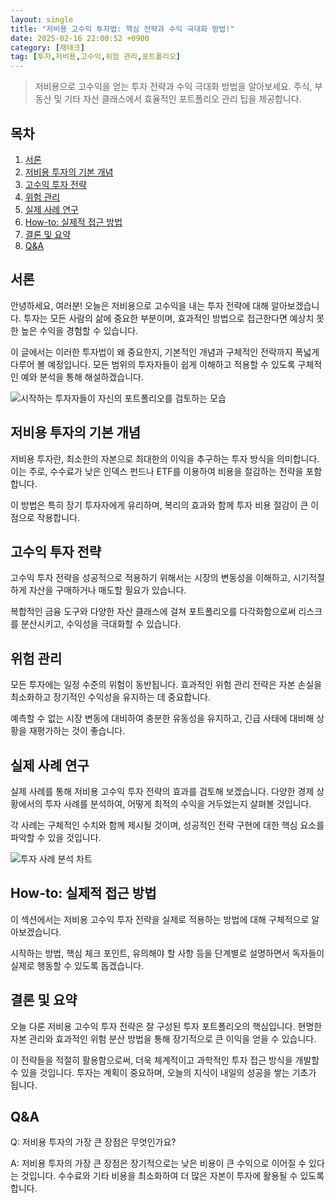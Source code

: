 ```yaml
---
layout: single
title: "저비용 고수익 투자법: 핵심 전략과 수익 극대화 방법!"
date: 2025-02-16 22:00:52 +0900
category: [재테크]
tag: [투자,저비용,고수익,위험 관리,포트폴리오]
---
```

  
> 저비용으로 고수익을 얻는 투자 전략과 수익 극대화 방법을 알아보세요. 주식, 부동산 및 기타 자산 클래스에서 효율적인 포트폴리오 관리 팁을 제공합니다.

## 목차
1. [서론](#서론)
2. [저비용 투자의 기본 개념](#저비용-투자의-기본-개념)
3. [고수익 투자 전략](#고수익-투자-전략)
4. [위험 관리](#위험-관리)
5. [실제 사례 연구](#실제-사례-연구)
6. [How-to: 실제적 접근 방법](#how-to-실제적-접근-방법)
7. [결론 및 요약](#결론-및-요약)
8. [Q&A](#qa)

## 서론

안녕하세요, 여러분! 오늘은 저비용으로 고수익을 내는 투자 전략에 대해 알아보겠습니다. 투자는 모든 사람의 삶에 중요한 부분이며, 효과적인 방법으로 접근한다면 예상치 못한 높은 수익을 경험할 수 있습니다.


이 글에서는 이러한 투자법이 왜 중요한지, 기본적인 개념과 구체적인 전략까지 폭넓게 다루어 볼 예정입니다. 모든 범위의 투자자들이 쉽게 이해하고 적용할 수 있도록 구체적인 예와 분석을 통해 해설하겠습니다.


![시작하는 투자자들이 자신의 포트폴리오를 검토하는 모습](undefined)



## 저비용 투자의 기본 개념

저비용 투자란, 최소한의 자본으로 최대한의 이익을 추구하는 투자 방식을 의미합니다. 이는 주로, 수수료가 낮은 인덱스 펀드나 ETF를 이용하여 비용을 절감하는 전략을 포함합니다.


이 방법은 특히 장기 투자자에게 유리하며, 복리의 효과와 함께 투자 비용 절감이 큰 이점으로 작용합니다.



## 고수익 투자 전략

고수익 투자 전략을 성공적으로 적용하기 위해서는 시장의 변동성을 이해하고, 시기적절하게 자산을 구매하거나 매도할 필요가 있습니다.


복합적인 금융 도구와 다양한 자산 클래스에 걸쳐 포트폴리오를 다각화함으로써 리스크를 분산시키고, 수익성을 극대화할 수 있습니다.



## 위험 관리

모든 투자에는 일정 수준의 위험이 동반됩니다. 효과적인 위험 관리 전략은 자본 손실을 최소화하고 장기적인 수익성을 유지하는 데 중요합니다.


예측할 수 없는 시장 변동에 대비하여 충분한 유동성을 유지하고, 긴급 사태에 대비해 상황을 재평가하는 것이 좋습니다.



## 실제 사례 연구

실제 사례를 통해 저비용 고수익 투자 전략의 효과를 검토해 보겠습니다. 다양한 경제 상황에서의 투자 사례를 분석하여, 어떻게 최적의 수익을 거두었는지 살펴볼 것입니다.


각 사례는 구체적인 수치와 함께 제시될 것이며, 성공적인 전략 구현에 대한 핵심 요소를 파악할 수 있을 것입니다.


![투자 사례 분석 차트](undefined)



## How-to: 실제적 접근 방법

이 섹션에서는 저비용 고수익 투자 전략을 실제로 적용하는 방법에 대해 구체적으로 알아보겠습니다.


시작하는 방법, 핵심 체크 포인트, 유의해야 할 사항 등을 단계별로 설명하면서 독자들이 실제로 행동할 수 있도록 돕겠습니다.



## 결론 및 요약

오늘 다룬 저비용 고수익 투자 전략은 잘 구성된 투자 포트폴리오의 핵심입니다. 현명한 자본 관리와 효과적인 위험 분산 방법을 통해 장기적으로 큰 이익을 얻을 수 있습니다.


이 전략들을 적절히 활용함으로써, 더욱 체계적이고 과학적인 투자 접근 방식을 개발할 수 있을 것입니다. 투자는 계획이 중요하며, 오늘의 지식이 내일의 성공을 쌓는 기초가 됩니다.



## Q&A

Q: 저비용 투자의 가장 큰 장점은 무엇인가요?


A: 저비용 투자의 가장 큰 장점은 장기적으로는 낮은 비용이 큰 수익으로 이어질 수 있다는 것입니다. 수수료와 기타 비용을 최소화하여 더 많은 자본이 투자에 활용될 수 있도록 합니다.

